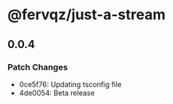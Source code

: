 # @fervqz/just-a-stream

## 0.0.4

### Patch Changes

- 0ce5f76: Updating tsconfig file
- 4de0054: Beta release
